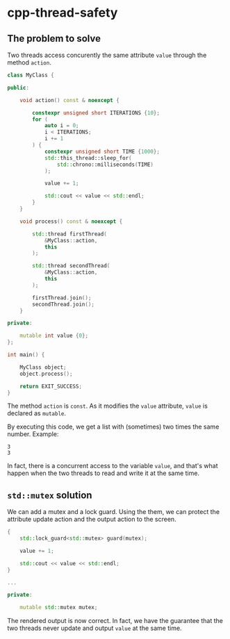 # cpp-thread-safety

## The problem to solve

Two threads access concurently the same attribute `value` through the method `action`.

```cpp
class MyClass {

public:

    void action() const & noexcept {

        constexpr unsigned short ITERATIONS {10};
        for (
            auto i = 0;
            i < ITERATIONS;
            i += 1
        ) {
            constexpr unsigned short TIME {1000};
            std::this_thread::sleep_for(
                std::chrono::milliseconds(TIME)
            );

            value += 1;

            std::cout << value << std::endl;
        }
    }

    void process() const & noexcept {

        std::thread firstThread(
            &MyClass::action,
            this
        );

        std::thread secondThread(
            &MyClass::action,
            this
        );

        firstThread.join();
        secondThread.join();
    }

private:

    mutable int value {0};
};

int main() {

    MyClass object;
    object.process();

    return EXIT_SUCCESS;
}
```

The method `action` is `const`. As it modifies the `value` attribute,
`value` is declared as `mutable`.

By executing this code, we get a list with (sometimes) two times
the same number. Example:

```
3
3
```

In fact, there is a concurrent access to the variable `value`,
and that's what happen when the two threads to read and write it at the same time.

## `std::mutex` solution

We can add a mutex and a lock guard. Using the them, we can protect the attribute
update action and the output action to the screen.

```cpp
{
    std::lock_guard<std::mutex> guard(mutex);

    value += 1;

    std::cout << value << std::endl;
}

...

private:

    mutable std::mutex mutex;
```

The rendered output is now correct. In fact, we have the guarantee
that the two threads never update and output `value` at the same time.
